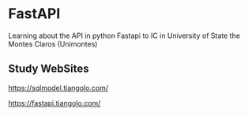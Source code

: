 # FastAPI
Learning about the API in python Fastapi to IC in University of State the Montes Claros (Unimontes)

## Study WebSites
https://sqlmodel.tiangolo.com/

https://fastapi.tiangolo.com/
